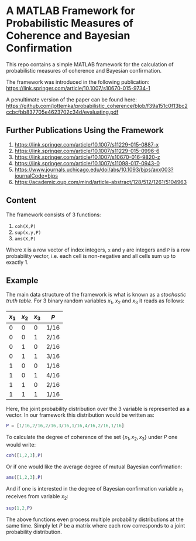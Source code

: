 # A MATLAB Framework for Probabilistic Measures of Coherence and Bayesian Confirmation

This repo contains a simple MATLAB framework for the calculation of probabilistic measures of coherence and Bayesian confirmation. 

The framework was introduced in the following publication: https://link.springer.com/article/10.1007/s10670-015-9734-1

A penultimate version of the paper can be found here: https://github.com/jottemka/probabilistic_coherence/blob/f39a151c0f13bc2ccbcfbb837705e4623702c34d/evaluating.pdf

## Further Publications Using the Framework

1. https://link.springer.com/article/10.1007/s11229-015-0887-x
1. https://link.springer.com/article/10.1007/s11229-015-0996-6
1. https://link.springer.com/article/10.1007/s10670-016-9820-z
1. https://link.springer.com/article/10.1007/s11098-017-0943-0
1. https://www.journals.uchicago.edu/doi/abs/10.1093/bjps/axx003?journalCode=bjps
1. https://academic.oup.com/mind/article-abstract/128/512/1261/5104963

## Content

The framework consists of 3 functions:

1. `coh(X,P)`
2. `sup(x,y,P)`
3. `ams(X,P)`

Where `X` is a row vector of index integers, `x` and `y` are integers and `P` is a row probability vector, i.e. each cell is non-negative and all cells sum up to exactly 1.

## Example

The main data structure of the framework is what is known as a *stochastic truth table*. For 3 binary random variables $x_1$, $x_2$ and $x_3$ it reads as follows:

| $x_1$    | $x_2$ | $x_3$    | $P$          |
|----------|-------|----------|--------------|
| 0        | 0     | 0        | $1/16$        |
| 0        | 0     | 1        | $2/16$        |
| 0        | 1     | 0        | $2/16$        |
| 0        | 1     | 1        | $3/16$        |
| 1        | 0     | 0        | $1/16$        |
| 1        | 0     | 1        | $4/16$        |
| 1        | 1     | 0        | $2/16$        |
| 1        | 1     | 1        | $1/16$        |

Here, the joint probability distribution over the 3 variable is represented as a vector. In our framework this distribution would be written as:

```MATLAB
P = [1/16,2/16,2/16,3/16,1/16,4/16,2/16,1/16]
```

To calculate the degree of coherence of the set $\{x_1,x_2,x_3\}$ under $P$ one would write:

```MATLAB
coh([1,2,3],P)
```

Or if one would like the average degree of mutual Bayesian confirmation:

```MATLAB
ams([1,2,3],P)
```

And if one is interested in the degree of Bayesian confirmation variable $x_1$ receives from variable $x_2$:

```MATLAB
sup(1,2,P)
```

The above functions even process multiple probability distributions at the same time. Simply let $P$ be a matrix where each row corresponds to a joint probability distribution.